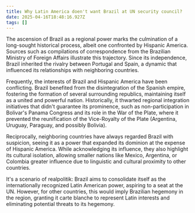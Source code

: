 ```yaml
---
title: Why Latin America doen't want Brazil at UN security council?
date: 2025-04-16T18:48:16.927Z
tags: []
---
```


The ascension of Brazil as a regional power marks the culmination of a long-sought historical process, albeit one confronted by Hispanic America. Sources such as compilations of correspondence from the Brazilian Ministry of Foreign Affairs illustrate this trajectory. Since its independence, Brazil inherited the rivalry between Portugal and Spain, a dynamic that influenced its relationships with neighboring countries.

Frequently, the interests of Brazil and Hispanic America have been conflicting. Brazil benefited from the disintegration of the Spanish empire, fostering the formation of several surrounding republics, maintaining itself as a united and powerful nation. Historically, it thwarted regional integration initiatives that didn't guarantee its prominence, such as non-participation in Bolivar's Panama Congress and its role in the War of the Plate, where it prevented the reunification of the Vice-Royalty of the Plate (Argentina, Uruguay, Paraguay, and possibly Bolivia).

Reciprocally, neighboring countries have always regarded Brazil with suspicion, seeing it as a power that expanded its dominion at the expense of Hispanic America. While acknowledging its influence, they also highlight its cultural isolation, allowing smaller nations like Mexico, Argentina, or Colombia greater influence due to linguistic and cultural proximity to other countries.

It's a scenario of realpolitik: Brazil aims to consolidate itself as the internationally recognized Latin American power, aspiring to a seat at the UN. However, for other countries, this would imply Brazilian hegemony in the region, granting it carte blanche to represent Latin interests and eliminating potential threats to its hegemony.
